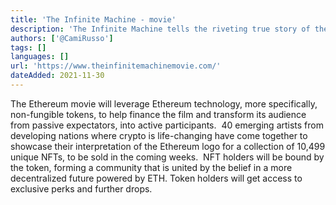 ```yaml
---
title: 'The Infinite Machine - movie'
description: 'The Infinite Machine tells the riveting true story of the creation of Ethereum, the second-largest cryptocurrency and most active blockchain network'
authors: ['@CamiRusso']
tags: []
languages: []
url: 'https://www.theinfinitemachinemovie.com/'
dateAdded: 2021-11-30
---
```


The Ethereum movie will leverage Ethereum technology, more specifically, non-fungible tokens, to help finance the film and transform its audience from passive expectators, into active participants. 
‍
40 emerging artists from developing nations where crypto is life-changing have come together to showcase their interpretation of the Ethereum logo for a collection of 10,499 unique NFTs, to be sold in the coming weeks.
‍
NFT holders will be bound by the token, forming a community that is united by the belief in a more decentralized future powered by ETH. Token holders will get access to exclusive perks and further drops.